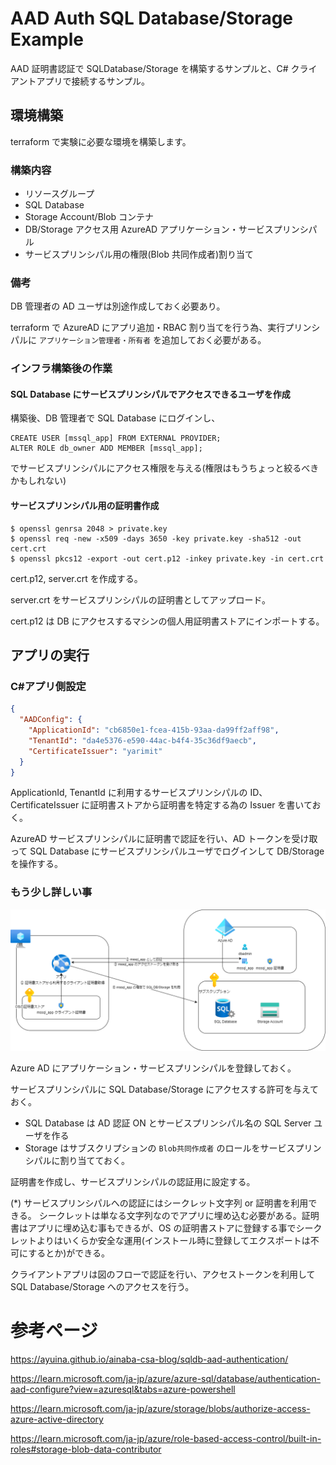 # AAD Auth SQL Database/Storage Example

AAD 証明書認証で SQLDatabase/Storage を構築するサンプルと、C# クライアントアプリで接続するサンプル。

## 環境構築

terraform で実験に必要な環境を構築します。

### 構築内容

- リソースグループ
- SQL Database
- Storage Account/Blob コンテナ
- DB/Storage アクセス用 AzureAD アプリケーション・サービスプリンシパル
- サービスプリンシパル用の権限(Blob 共同作成者)割り当て

### 備考

DB 管理者の AD ユーザは別途作成しておく必要あり。

terraform で AzureAD にアプリ追加・RBAC 割り当てを行う為、実行プリンシパルに `アプリケーション管理者・所有者` を追加しておく必要がある。

### インフラ構築後の作業

#### SQL Database にサービスプリンシパルでアクセスできるユーザを作成

構築後、DB 管理者で SQL Database にログインし、

```
CREATE USER [mssql_app] FROM EXTERNAL PROVIDER;
ALTER ROLE db_owner ADD MEMBER [mssql_app];
```

でサービスプリンシパルにアクセス権限を与える(権限はもうちょっと絞るべきかもしれない)

#### サービスプリンシパル用の証明書作成

```
$ openssl genrsa 2048 > private.key
$ openssl req -new -x509 -days 3650 -key private.key -sha512 -out cert.crt
$ openssl pkcs12 -export -out cert.p12 -inkey private.key -in cert.crt
```

cert.p12, server.crt を作成する。

server.crt をサービスプリンシパルの証明書としてアップロード。

cert.p12 は DB にアクセスするマシンの個人用証明書ストアにインポートする。

## アプリの実行

### C#アプリ側設定

```json
{
  "AADConfig": {
    "ApplicationId": "cb6850e1-fcea-415b-93aa-da99ff2aff98",
    "TenantId": "da4e5376-e590-44ac-b4f4-35c36df9aecb",
    "CertificateIssuer": "yarimit"
  }
}
```

ApplicationId, TenantId に利用するサービスプリンシパルの ID、CertificateIssuer に証明書ストアから証明書を特定する為の Issuer を書いておく。

AzureAD サービスプリンシパルに証明書で認証を行い、AD トークンを受け取って SQL Database にサービスプリンシパルユーザでログインして DB/Storage を操作する。

### もう少し詳しい事

![構成図](%E6%A7%8B%E6%88%90%E5%9B%B3.drawio.png)

Azure AD にアプリケーション・サービスプリンシパルを登録しておく。

サービスプリンシパルに SQL Database/Storage にアクセスする許可を与えておく。

- SQL Database は AD 認証 ON とサービスプリンシパル名の SQL Server ユーザを作る
- Storage はサブスクリプションの `Blob共同作成者` のロールをサービスプリンシパルに割り当てておく。

証明書を作成し、サービスプリンシパルの認証用に設定する。

(\*) サービスプリンシパルへの認証にはシークレット文字列 or 証明書を利用できる。
シークレットは単なる文字列なのでアプリに埋め込む必要がある。証明書はアプリに埋め込む事もできるが、OS の証明書ストアに登録する事でシークレットよりはいくらか安全な運用(インストール時に登録してエクスポートは不可にするとか)ができる。

クライアントアプリは図のフローで認証を行い、アクセストークンを利用して SQL Database/Storage へのアクセスを行う。

# 参考ページ

https://ayuina.github.io/ainaba-csa-blog/sqldb-aad-authentication/

https://learn.microsoft.com/ja-jp/azure/azure-sql/database/authentication-aad-configure?view=azuresql&tabs=azure-powershell

https://learn.microsoft.com/ja-jp/azure/storage/blobs/authorize-access-azure-active-directory

https://learn.microsoft.com/ja-jp/azure/role-based-access-control/built-in-roles#storage-blob-data-contributor
